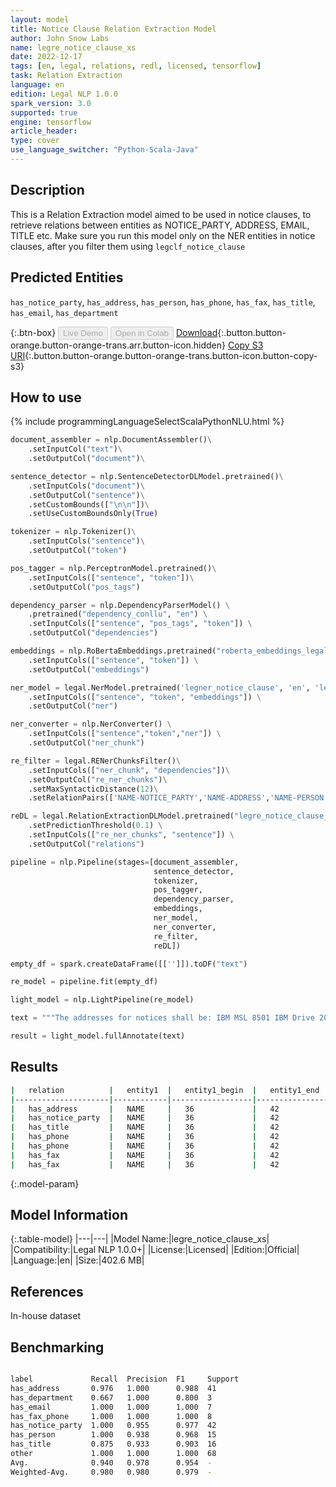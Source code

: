 ```yaml
---
layout: model
title: Notice Clause Relation Extraction Model
author: John Snow Labs
name: legre_notice_clause_xs
date: 2022-12-17
tags: [en, legal, relations, redl, licensed, tensorflow]
task: Relation Extraction
language: en
edition: Legal NLP 1.0.0
spark_version: 3.0
supported: true
engine: tensorflow
article_header:
type: cover
use_language_switcher: "Python-Scala-Java"
---
```


## Description

This is a Relation Extraction model aimed to be used in notice clauses, to retrieve relations between entities as NOTICE_PARTY, ADDRESS, EMAIL, TITLE etc. Make sure you run this model only on the NER entities in notice clauses, after you filter them using `legclf_notice_clause`

## Predicted Entities

`has_notice_party`, `has_address`, `has_person`, `has_phone`, `has_fax`, `has_title`, `has_email`, `has_department`

{:.btn-box}
<button class="button button-orange" disabled>Live Demo</button>
<button class="button button-orange" disabled>Open in Colab</button>
[Download](https://s3.amazonaws.com/auxdata.johnsnowlabs.com/legal/models/legre_notice_clause_xs_en_1.0.0_3.0_1671280929569.zip){:.button.button-orange.button-orange-trans.arr.button-icon.hidden}
[Copy S3 URI](s3://auxdata.johnsnowlabs.com/legal/models/legre_notice_clause_xs_en_1.0.0_3.0_1671280929569.zip){:.button.button-orange.button-orange-trans.button-icon.button-copy-s3}

## How to use



<div class="tabs-box" markdown="1">
{% include programmingLanguageSelectScalaPythonNLU.html %}

```python
document_assembler = nlp.DocumentAssembler()\
    .setInputCol("text")\
    .setOutputCol("document")\

sentence_detector = nlp.SentenceDetectorDLModel.pretrained()\
    .setInputCols("document")\
    .setOutputCol("sentence")\
    .setCustomBounds(["\n\n"])\
    .setUseCustomBoundsOnly(True)

tokenizer = nlp.Tokenizer()\
    .setInputCols("sentence")\
    .setOutputCol("token")

pos_tagger = nlp.PerceptronModel.pretrained()\
    .setInputCols(["sentence", "token"])\
    .setOutputCol("pos_tags")

dependency_parser = nlp.DependencyParserModel() \
    .pretrained("dependency_conllu", "en") \
    .setInputCols(["sentence", "pos_tags", "token"]) \
    .setOutputCol("dependencies")

embeddings = nlp.RoBertaEmbeddings.pretrained("roberta_embeddings_legal_roberta_base","en") \
    .setInputCols(["sentence", "token"]) \
    .setOutputCol("embeddings")

ner_model = legal.NerModel.pretrained('legner_notice_clause', 'en', 'legal/models') \
    .setInputCols(["sentence", "token", "embeddings"]) \
    .setOutputCol("ner")

ner_converter = nlp.NerConverter() \
    .setInputCols(["sentence","token","ner"]) \
    .setOutputCol("ner_chunk")

re_filter = legal.RENerChunksFilter()\
    .setInputCols(["ner_chunk", "dependencies"])\
    .setOutputCol("re_ner_chunks")\
    .setMaxSyntacticDistance(12)\
    .setRelationPairs(['NAME-NOTICE_PARTY','NAME-ADDRESS','NAME-PERSON', 'NAME-TITLE','NAME-EMAIL','NAME-PHONE', 'NAME-FAX', 'NAME-DEPARTMENT'])

reDL = legal.RelationExtractionDLModel.pretrained("legre_notice_clause_xs", "en", "legal/models") \
    .setPredictionThreshold(0.1) \
    .setInputCols(["re_ner_chunks", "sentence"]) \
    .setOutputCol("relations")

pipeline = nlp.Pipeline(stages=[document_assembler,
                                sentence_detector, 
                                tokenizer,
                                pos_tagger,
                                dependency_parser, 
                                embeddings, 
                                ner_model, 
                                ner_converter,
                                re_filter, 
                                reDL])

empty_df = spark.createDataFrame([['']]).toDF("text")

re_model = pipeline.fit(empty_df)

light_model = nlp.LightPipeline(re_model)

text = """The addresses for notices shall be: IBM MSL 8501 IBM Drive 200 Baker Avenue Charlotte, NC 28262 Concord, MA 01742 Attn: MSL Project Office Attn: General Counsel  Telephone: 704-594-1964 Telephone: 978-287-5630 Facsimile: 704-594-4108 Facsimile: 978-287-5635  Either Party may change its address for this section by giving written notice to the other Party."""

result = light_model.fullAnnotate(text)

```

</div>

## Results

```bash
|   relation          |   entity1  |   entity1_begin  |   entity1_end  |   chunk1   |   entity2     |   entity2_begin  |   entity2_end  |   chunk2                                             |   confidence  |
|---------------------|------------|------------------|----------------|------------|---------------|------------------|----------------|------------------------------------------------------|---------------|
|   has_address       |   NAME     |   36             |   42           |   IBM MSL  |   ADDRESS     |   44             |   112          |   8501 IBM Drive 200 Baker Avenue Charlotte, NC ...  |   0.9997987   |
|   has_notice_party  |   NAME     |   36             |   42           |   IBM MSL  |   DEPARTMENT  |   120            |   137          |   MSL Project Office                                 |   0.34552842  |
|   has_title         |   NAME     |   36             |   42           |   IBM MSL  |   TITLE       |   145            |   159          |   General Counsel                                    |   0.48349348  |
|   has_phone         |   NAME     |   36             |   42           |   IBM MSL  |   PHONE       |   173            |   184          |   704-594-1964                                       |   0.99517375  |
|   has_phone         |   NAME     |   36             |   42           |   IBM MSL  |   PHONE       |   197            |   208          |   978-287-5630                                       |   0.9961247   |
|   has_fax           |   NAME     |   36             |   42           |   IBM MSL  |   FAX         |   221            |   232          |   704-594-4108                                       |   0.99340916  |
|   has_fax           |   NAME     |   36             |   42           |   IBM MSL  |   FAX         |   245            |   256          |   978-287-5635                                       |   0.97187006  |
```

{:.model-param}
## Model Information

{:.table-model}
|---|---|
|Model Name:|legre_notice_clause_xs|
|Compatibility:|Legal NLP 1.0.0+|
|License:|Licensed|
|Edition:|Official|
|Language:|en|
|Size:|402.6 MB|

## References

In-house dataset

## Benchmarking

```bash

label             Recall  Precision  F1     Support 
has_address       0.976   1.000      0.988  41      
has_department    0.667   1.000      0.800  3       
has_email         1.000   1.000      1.000  7       
has_fax_phone     1.000   1.000      1.000  8       
has_notice_party  1.000   0.955      0.977  42      
has_person        1.000   0.938      0.968  15      
has_title         0.875   0.933      0.903  16      
other             1.000   1.000      1.000  68      
Avg.              0.940   0.978      0.954  -       
Weighted-Avg.     0.980   0.980      0.979  -  

```

